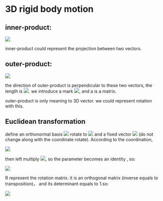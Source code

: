 # 3D rigid body motion

## inner-product:

<img src="http://latex.codecogs.com/gif.latex?a\cdot%20b%20=%20a%20^%20T%20b%20=%20\sum_{i=1}^{3}a_ib_i=\mid%20a%20\mid%20\mid%20b%20\mid%20cos%3Ca,%20b%3E" >

inner-product could represent the projection between two vectors.

## outer-product:

<img src="http://latex.codecogs.com/gif.latex?a%5Ctimes%20b%3D%5Cbegin%7Bbmatrix%7D%20i%20%26%20j%20%26%20k%5C%5C%20a_1%20%26%20a_2%20%26%20a_3%5C%5C%20b_1%20%26b_2%20%26b_3%20%5Cend%7Bbmatrix%7D%3D%5Cbegin%7Bbmatrix%7D%20a_2b_3-a_3b_2%5C%5C%20a_3b_1-a_1b_3%5C%5C%20a_1b_2-a_2b_1%20%5Cend%7Bbmatrix%7D%20%3D%20%5Cbegin%7Bbmatrix%7D%200%20%26%20-a_3%20%26%20a_2%5C%5C%20a_3%20%26%200%20%26%20-a_1%5C%5C%20-a_2%20%26%20a_1%20%26%200%20%5Cend%7Bbmatrix%7D%20b%20%3D%20a%20%5Cwedge%20b" >

the direction of outer-product is perpendicular to these two vectors, the length is  <img src="http://latex.codecogs.com/gif.latex?\mid%20a\mid\mid%20b\mid%20sin<a,b>" >. we introduce a mark <img src="http://latex.codecogs.com/gif.latex?\wedge" >, and a is a matrix.

outer-product is only meaning to 3D vector. we could represent rotation with this.

## Euclidean transformation

define an orthonormal basis <img src="http://latex.codecogs.com/gif.latex?(e_1,e_2,e_3)" > rotate to <img src="http://latex.codecogs.com/gif.latex?(e'_1,e'_2,e'_3)" > and a fixed vector <img src="http://latex.codecogs.com/gif.latex?a" > (do not change along with the coordinate rotate). According to the coordination,

<img src="http://latex.codecogs.com/gif.latex?%5Cbegin%7Bbmatrix%7D%20e_1%20%26e_2%20%26e_3%20%5Cend%7Bbmatrix%7D%5Cbegin%7Bbmatrix%7D%20a_1%5C%5C%20a_2%5C%5C%20a_3%20%5Cend%7Bbmatrix%7D%3D%5Cbegin%7Bbmatrix%7D%20e%27_1%20%26e%27_2%20%26e%27_3%20%5Cend%7Bbmatrix%7D%5Cbegin%7Bbmatrix%7D%20a%27_1%5C%5C%20a%27_2%5C%5C%20a%27_3%20%5Cend%7Bbmatrix%7D" >

then left multiply <img src="http://latex.codecogs.com/gif.latex?%5Cbegin%7Bbmatrix%7D%20e_1%5ET%5C%5C%20e_2%5ET%5C%5C%20e_3%5ET%20%5Cend%7Bbmatrix%7D" >, so the parameter becomes an identity , so:

<img src="http://latex.codecogs.com/gif.latex?%5Cbegin%7Bbmatrix%7D%20a_1%5C%5C%20a_2%5C%5C%20a_3%20%5Cend%7Bbmatrix%7D%3D%20%5Cbegin%7Bbmatrix%7D%20e_1%5ETe%27_1%20%26%20e_1%5ETe_2%27%20%26%20e_1%5ETe_3%27%5C%5C%20e_2%5ETe_1%27%20%26%20e_2%5ETe_2%27%20%26%20e_2%5ETe_3%27%5C%5C%20e_3%5ETe_1%27%20%26%20e_3%5ETe_2%27%20%26%20e_3%5ETe_3%27%20%5Cend%7Bbmatrix%7D%5Cbegin%7Bbmatrix%7D%20a_1%27%5C%5C%20a_2%27%5C%5C%20a_3%27%20%5Cend%7Bbmatrix%7D%3DRa%27" >

R represent the rotation matrix. it is an orthogonal matrix (inverse equals to transposition)， and its determinant equals to 1.so:

<img src="http://latex.codecogs.com/gif.latex?SO(n)={R}" >
